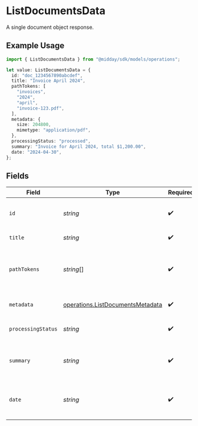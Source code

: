 # ListDocumentsData

A single document object response.

## Example Usage

```typescript
import { ListDocumentsData } from "@midday/sdk/models/operations";

let value: ListDocumentsData = {
  id: "doc_1234567890abcdef",
  title: "Invoice April 2024",
  pathTokens: [
    "invoices",
    "2024",
    "april",
    "invoice-123.pdf",
  ],
  metadata: {
    size: 204800,
    mimetype: "application/pdf",
  },
  processingStatus: "processed",
  summary: "Invoice for April 2024, total $1,200.00",
  date: "2024-04-30",
};
```

## Fields

| Field                                                                                | Type                                                                                 | Required                                                                             | Description                                                                          | Example                                                                              |
| ------------------------------------------------------------------------------------ | ------------------------------------------------------------------------------------ | ------------------------------------------------------------------------------------ | ------------------------------------------------------------------------------------ | ------------------------------------------------------------------------------------ |
| `id`                                                                                 | *string*                                                                             | :heavy_check_mark:                                                                   | Unique identifier for the document.                                                  | doc_1234567890abcdef                                                                 |
| `title`                                                                              | *string*                                                                             | :heavy_check_mark:                                                                   | Title of the document.                                                               | Invoice April 2024                                                                   |
| `pathTokens`                                                                         | *string*[]                                                                           | :heavy_check_mark:                                                                   | Array of path tokens representing the document's location.                           | [<br/>"invoices",<br/>"2024",<br/>"april",<br/>"invoice-123.pdf"<br/>]               |
| `metadata`                                                                           | [operations.ListDocumentsMetadata](../../models/operations/listdocumentsmetadata.md) | :heavy_check_mark:                                                                   | Metadata about the document.                                                         |                                                                                      |
| `processingStatus`                                                                   | *string*                                                                             | :heavy_check_mark:                                                                   | Processing status of the document.                                                   | processed                                                                            |
| `summary`                                                                            | *string*                                                                             | :heavy_check_mark:                                                                   | Summary or extracted content from the document.                                      | Invoice for April 2024, total $1,200.00                                              |
| `date`                                                                               | *string*                                                                             | :heavy_check_mark:                                                                   | Date associated with the document (ISO 8601).                                        | 2024-04-30                                                                           |